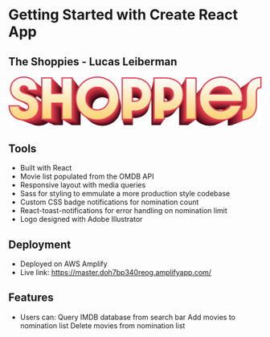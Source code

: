 # Getting Started with Create React App
## The Shoppies - Lucas Leiberman 
<img src="src/shoppies.png"></img>
## Tools
- Built with React
- Movie list populated from the OMDB API
- Responsive layout with media queries
- Sass for styling to emmulate a more production style codebase
- Custom CSS badge notifications for nomination count
- React-toast-notifications for error handling on nomination limit
- Logo designed with Adobe Illustrator
## Deployment
- Deployed on AWS Amplify
- Live link: https://master.doh7bp340reog.amplifyapp.com/
## Features
- Users can:
 Query IMDB database from search bar
 Add movies to nomination list
 Delete movies from nomination list
 


